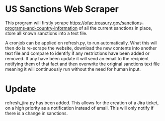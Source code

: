 # US Sanctions Web Scraper
This program will firstly scrape https://ofac.treasury.gov/sanctions-programs-and-country-information
of all the current sanctions in place, store all known sanctions into a 
text file. 

A cronjob can be applied on refresh.py, to run automatically. What this will then
do is re-scrape the website, download the new contents
into another text file and compare to identify if any restrictions
have been added or removed. If any have been update it will send an email to the recipient notifying them of that fact and 
then overwrite the original sanctions text file meaning it will continuously run without the need for human input. 

# Update

refresh_jira.py has been added. This allows for the creation of a Jira ticket,
on a high priority as a notification instead of email. This will only notify
if there is a change in sanctions. 
